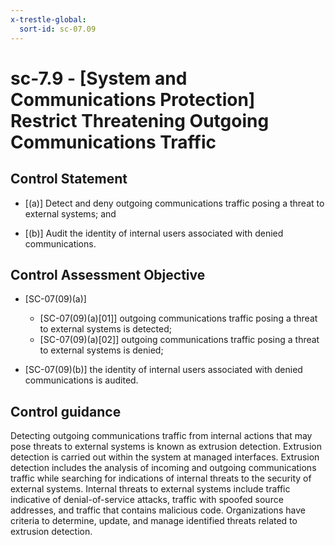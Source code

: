 ```yaml
---
x-trestle-global:
  sort-id: sc-07.09
---
```


# sc-7.9 - \[System and Communications Protection\] Restrict Threatening Outgoing Communications Traffic

## Control Statement

- \[(a)\] Detect and deny outgoing communications traffic posing a threat to external systems; and

- \[(b)\] Audit the identity of internal users associated with denied communications.

## Control Assessment Objective

- \[SC-07(09)(a)\]

  - \[SC-07(09)(a)[01]\] outgoing communications traffic posing a threat to external systems is detected;
  - \[SC-07(09)(a)[02]\] outgoing communications traffic posing a threat to external systems is denied;

- \[SC-07(09)(b)\] the identity of internal users associated with denied communications is audited.

## Control guidance

Detecting outgoing communications traffic from internal actions that may pose threats to external systems is known as extrusion detection. Extrusion detection is carried out within the system at managed interfaces. Extrusion detection includes the analysis of incoming and outgoing communications traffic while searching for indications of internal threats to the security of external systems. Internal threats to external systems include traffic indicative of denial-of-service attacks, traffic with spoofed source addresses, and traffic that contains malicious code. Organizations have criteria to determine, update, and manage identified threats related to extrusion detection.
